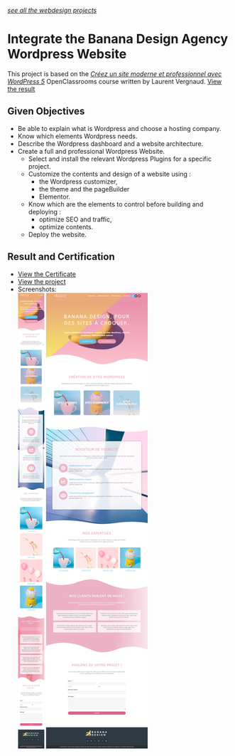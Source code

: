 *[see all the webdesign projects](https://github.com/s-manguy/projects/tree/main/webdesign)*

# Integrate the Banana Design Agency Wordpress Website
This project is based on the [*Créez un site moderne et professionnel avec WordPress 5*](https://openclassrooms.com/fr/courses/5489551-creez-un-site-moderne-et-professionnel-avec-wordpress-5) OpenClassrooms course written by Laurent Vergnaud.
[View the result](https://sandrinemanguy.com/portfolio/Bananadesign/)

## Given Objectives
* Be able to explain what is Wordpress and choose a hosting company.
* Know which elements Wordpress needs.
* Describe the Wordpress dashboard and a website architecture.
* Create a full and professional Wordpress Website.
  * Select and install the relevant Wordpress Plugins for a specific project.
  * Customize the contents and design of a website using :
    * the Wordpress customizer,
    * the theme and the pageBuilder
    * Elementor.
  * Know which are the elements to control before building and deploying :
    * optimize SEO and traffic,
    * optimize contents.
  * Deploy the website.

## Result and Certification
* [View the Certificate](https://github.com/s-manguy/diploma/blob/main/PHP/certificate-wordpress-moderne-professionnel-9932423001.pdf)
* [View the project](https://sandrinemanguy.com/portfolio/Bananadesign/)
* Screenshots:  
  ![mobile](https://github.com/s-manguy/projects/blob/main/webdesign/banana-design/banana-design_mobile_300.jpg)  ![desktop](https://github.com/s-manguy/projects/blob/main/webdesign/banana-design/banana-design_desktop_400.jpg)

